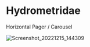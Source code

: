 # Hydrometridae
Horizontal Pager / Carousel

![Screenshot_20221215_144309](https://user-images.githubusercontent.com/1284454/207819718-35a63205-06a8-49b8-947a-6777333de28f.png)
